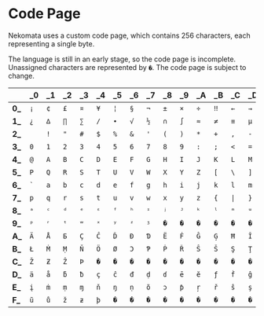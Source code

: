 # Code Page

Nekomata uses a custom code page, which contains 256 characters, each representing a single byte.

The language is still in an early stage, so the code page is incomplete. Unassigned characters are represented by `�`. The code page is subject to change.

| |**_0**|**_1**|**_2**|**_3**|**_4**|**_5**|**_6**|**_7**|**_8**|**_9**|**_A**|**_B**|**_C**|**_D**|**_E**|**_F**|
|-|-|-|-|-|-|-|-|-|-|-|-|-|-|-|-|-|
|**0_**|`¡`|`¢`|`£`|`¤`|`¥`|`¦`|`§`|`¬`|`±`|`×`|`÷`|`‼`|`←`|`→`|`↔`|`↕`|
|**1_**|`¿`|`∆`|`∏`|`∑`|`∕`|`∙`|`√`|`½`|`∩`|`∫`|`≈`|`≠`|`≡`|`µ`|`≤`|`≥`|
|**2_**|` `|`!`|`"`|`#`|`$`|`%`|`&`|`'`|`(`|`)`|`*`|`+`|`,`|`-`|`.`|`/`|
|**3_**|`0`|`1`|`2`|`3`|`4`|`5`|`6`|`7`|`8`|`9`|`:`|`;`|`<`|`=`|`>`|`?`|
|**4_**|`@`|`A`|`B`|`C`|`D`|`E`|`F`|`G`|`H`|`I`|`J`|`K`|`L`|`M`|`N`|`O`|
|**5_**|`P`|`Q`|`R`|`S`|`T`|`U`|`V`|`W`|`X`|`Y`|`Z`|`[`|`\`|`]`|`^`|`_`|
|**6_**|`` ` ``|`a`|`b`|`c`|`d`|`e`|`f`|`g`|`h`|`i`|`j`|`k`|`l`|`m`|`n`|`o`|
|**7_**|`p`|`q`|`r`|`s`|`t`|`u`|`v`|`w`|`x`|`y`|`z`|`{`|`\|`|`}`|`~`|`\n`|
|**8_**|`ᵃ`|`ᶜ`|`ᵈ`|`ᵉ`|`ᵋ`|`ᶠ`|`ʰ`|`ᶦ`|`ʲ`|`ᴶ`|`ᵏ`|`ˡ`|`ᵐ`|`ᵚ`|`ᵑ`|`ᵒ`|
|**9_**|`ᵖ`|`ʳ`|`ᵗ`|`ʷ`|`ˣ`|`ʸ`|`ᶻ`|`ᶾ`|`�`|`�`|`�`|`�`|`�`|`�`|`�`|`�`|
|**A_**|`Ä`|`Å`|`Ƃ`|`Ç`|`Ĉ`|`Ď`|`Ð`|`Ɗ`|`Ë`|`Ḟ`|`Ĝ`|`Ģ`|`Ħ`|`Ĩ`|`Ĭ`|`Ļ`|
|**B_**|`Ł`|`Ṁ`|`Ṃ`|`Ň`|`Ö`|`Ø`|`Ɔ`|`Ƥ`|`Ṗ`|`Ř`|`Ŝ`|`Š`|`Ş`|`Ţ`|`Ť`|`Ŭ`|
|**C_**|`Ž`|`Ƶ`|`Ẑ`|`Þ`|`�`|`�`|`�`|`�`|`�`|`�`|`�`|`�`|`�`|`�`|`�`|`�`|
|**D_**|`ä`|`å`|`ƃ`|`ƀ`|`ç`|`ĉ`|`đ`|`ḍ`|`ɗ`|`ē`|`ĕ`|`ƒ`|`ḟ`|`ĝ`|`ï`|`ĭ`|
|**E_**|`į`|`ṁ`|`ṃ`|`ɱ`|`ň`|`ŋ`|`ṇ`|`õ`|`ɔ`|`ƥ`|`ŗ`|`ř`|`ŝ`|`ş`|`ṩ`|`ŧ`|
|**F_**|`ũ`|`ů`|`ž`|`ƶ`|`þ`|`�`|`�`|`�`|`�`|`�`|`�`|`�`|`�`|`�`|`�`|`�`|

